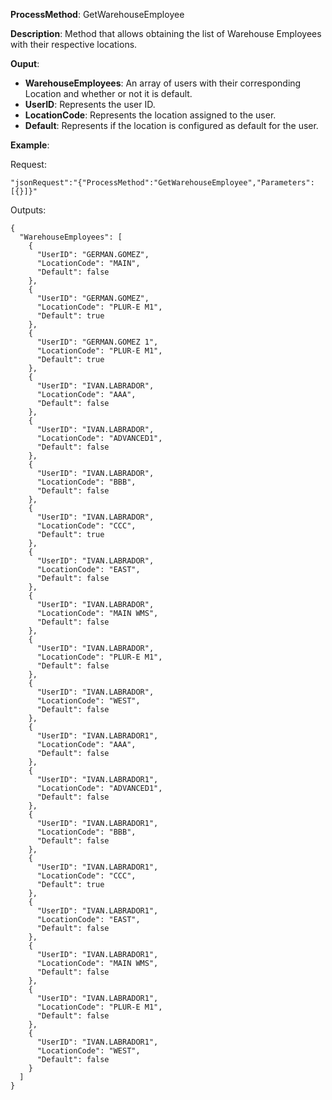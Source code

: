 **ProcessMethod**: GetWarehouseEmployee

**Description**:
Method that allows obtaining the list of Warehouse Employees with their respective locations.

**Ouput**: 
-	**WarehouseEmployees**: An array of users with their corresponding Location and whether or not it is default.
-	**UserID**: Represents the user ID.
-	**LocationCode**: Represents the location assigned to the user. 
-	**Default**: Represents if the location is configured as default for the user.


**Example**:

Request:

`"jsonRequest":"{"ProcessMethod":"GetWarehouseEmployee","Parameters":[{}]}"`

Outputs:


```
{
  "WarehouseEmployees": [
    {
      "UserID": "GERMAN.GOMEZ",
      "LocationCode": "MAIN",
      "Default": false
    },
    {
      "UserID": "GERMAN.GOMEZ",
      "LocationCode": "PLUR-E M1",
      "Default": true
    },
    {
      "UserID": "GERMAN.GOMEZ 1",
      "LocationCode": "PLUR-E M1",
      "Default": true
    },
    {
      "UserID": "IVAN.LABRADOR",
      "LocationCode": "AAA",
      "Default": false
    },
    {
      "UserID": "IVAN.LABRADOR",
      "LocationCode": "ADVANCED1",
      "Default": false
    },
    {
      "UserID": "IVAN.LABRADOR",
      "LocationCode": "BBB",
      "Default": false
    },
    {
      "UserID": "IVAN.LABRADOR",
      "LocationCode": "CCC",
      "Default": true
    },
    {
      "UserID": "IVAN.LABRADOR",
      "LocationCode": "EAST",
      "Default": false
    },
    {
      "UserID": "IVAN.LABRADOR",
      "LocationCode": "MAIN WMS",
      "Default": false
    },
    {
      "UserID": "IVAN.LABRADOR",
      "LocationCode": "PLUR-E M1",
      "Default": false
    },
    {
      "UserID": "IVAN.LABRADOR",
      "LocationCode": "WEST",
      "Default": false
    },
    {
      "UserID": "IVAN.LABRADOR1",
      "LocationCode": "AAA",
      "Default": false
    },
    {
      "UserID": "IVAN.LABRADOR1",
      "LocationCode": "ADVANCED1",
      "Default": false
    },
    {
      "UserID": "IVAN.LABRADOR1",
      "LocationCode": "BBB",
      "Default": false
    },
    {
      "UserID": "IVAN.LABRADOR1",
      "LocationCode": "CCC",
      "Default": true
    },
    {
      "UserID": "IVAN.LABRADOR1",
      "LocationCode": "EAST",
      "Default": false
    },
    {
      "UserID": "IVAN.LABRADOR1",
      "LocationCode": "MAIN WMS",
      "Default": false
    },
    {
      "UserID": "IVAN.LABRADOR1",
      "LocationCode": "PLUR-E M1",
      "Default": false
    },
    {
      "UserID": "IVAN.LABRADOR1",
      "LocationCode": "WEST",
      "Default": false
    }
  ]
}
```


